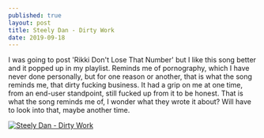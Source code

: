 ```yaml
---
published: true
layout: post
title: Steely Dan - Dirty Work
date: 2019-09-18
---
```

I was going to post 'Rikki Don't Lose That Number' but I like this song better and it popped up in my playlist.  Reminds me of pornography, which I have never done personally, but for one reason or another, that is what the song reminds me, that dirty fucking business.  It had a grip on me at one time, from an end-user standpoint, still fucked up from it to be honest.  That is what the song reminds me of, I wonder what they wrote it about?  Will have to look into that, maybe another time. 

[![Steely Dan - Dirty Work](http://img.youtube.com/vi/QrE_cDvcgJg/0.jpg)](http://www.youtube.com/watch?v=QrE_cDvcgJg "Steely Dan - Dirty Work")

